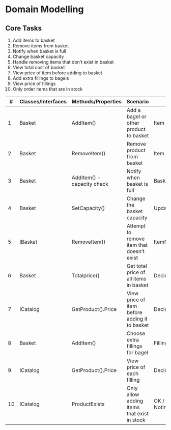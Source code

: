 ﻿# Domain Modelling

## Core Tasks

1. Add items to basket
2. Remove items from basket
3. Notify when basket is full
4. Change basket capacity
5. Handle removing items that don’t exist in basket
6. View total cost of basket
7. View price of item before adding to basket
8. Add extra fillings to bagels
9. View price of fillings
10. Only order items that are in stock


| #  | Classes/Interfaces | Methods/Properties            | Scenario                                      | Outputs                      |
| -- | ------------------ | ----------------------------- | --------------------------------------------- | ---------------------------- |
| 1  | Basket             | AddItem()					  | Add a bagel or other product to basket        | Item added                   |
| 2  | Basket             | RemoveItem()				  | Remove product from basket                    | Item removed                 |
| 3  | Basket             | AddItem() - capacity check    | Notify when basket is full                    | BasketFullException          |
| 4  | Basket	          | SetCapacity()				  | Change the basket capacity                    | Updated capacity             |
| 5  | IBasket            | RemoveItem()				  | Attempt to remove item that doesn’t exist     | ItemNotInBasketException     |
| 6  | Basket             | Totalprice()                  | Get total price of all items in basket        | Decimal sum                  |
| 7  | ICatalog           | GetProduct().Price			  | View price of item before adding it to basket | Decimal price                |
| 8  | Basket             | AddItem()					  | Choose extra fillings for bagel               | Filling added	             |
| 9  | ICatalog           | GetProduct().Price			  | View price of each filling                    | Decimal price                |
| 10 | ICatalog           | ProductExists                 | Only allow adding items that exist in stock   | OK / NotInInventoryException |


